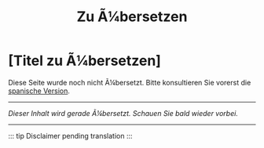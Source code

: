 ﻿---
title: [Zu Ã¼bersetzen]
---

<!-- TODO: translation missing - German version -->

# [Titel zu Ã¼bersetzen]

Diese Seite wurde noch nicht Ã¼bersetzt. Bitte konsultieren Sie vorerst die [spanische Version](/es/autism).

---

*Dieser Inhalt wird gerade Ã¼bersetzt. Schauen Sie bald wieder vorbei.*

---

::: tip
Disclaimer pending translation
:::
